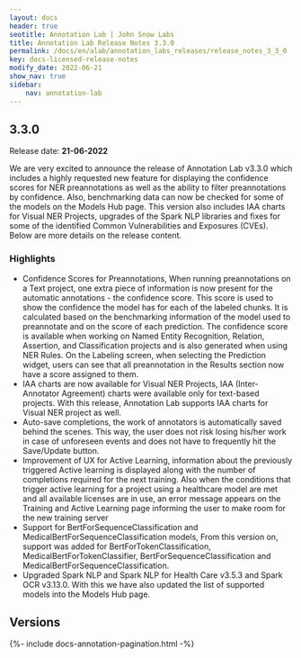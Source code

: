 ```yaml
---
layout: docs
header: true
seotitle: Annotation Lab | John Snow Labs
title: Annotation Lab Release Notes 3.3.0
permalink: /docs/en/alab/annotation_labs_releases/release_notes_3_3_0
key: docs-licensed-release-notes
modify_date: 2022-06-21
show_nav: true
sidebar:
    nav: annotation-lab
---
```


<div class="h3-box" markdown="1">

## 3.3.0

Release date: **21-06-2022**

We are very excited to announce the release of Annotation Lab v3.3.0 which includes a highly requested new feature for displaying the confidence scores for NER preannotations as well as the ability to filter preannotations by confidence. Also, benchmarking data can now be checked for some of the models on the Models Hub page. This version also includes IAA charts for Visual NER Projects, upgrades of the Spark NLP libraries and fixes for some of the identified Common Vulnerabilities and Exposures (CVEs). Below are more details on the release content.

### Highlights

- Confidence Scores for Preannotations, When running preannotations on a Text project, one extra piece of information is now present for the automatic annotations - the confidence score. This score is used to show the confidence the model has for each of the labeled chunks. It is calculated based on the benchmarking information of the model used to preannotate and on the score of each prediction. The confidence score is available when working on Named Entity Recognition, Relation, Assertion, and Classification projects and is also generated when using NER Rules. On the Labeling screen, when selecting the Prediction widget, users can see that all preannotation in the Results section now have a score assigned to them.
- IAA charts are now available for Visual NER Projects, IAA (Inter-Annotator Agreement) charts were available only for text-based projects. With this release, Annotation Lab supports IAA charts for Visual NER project as well.
- Auto-save completions, the work of annotators is automatically saved behind the scenes. This way, the user does not risk losing his/her work in case of unforeseen events and does not have to frequently hit the Save/Update button.
- Improvement of UX for Active Learning, information about the previously triggered Active learning is displayed along with the number of completions required for the next training. Also when the conditions that trigger active learning for a project using a healthcare model are met and all available licenses are in use, an error message appears on the Training and Active Learning page informing the user to make room for the new training server
- Support for BertForSequenceClassification and MedicalBertForSequenceClassification models, From this version on, support was added for BertForTokenClassification, MedicalBertForTokenClassifier, BertForSequenceClassification and MedicalBertForSequenceClassification.
- Upgraded Spark NLP and Spark NLP for Health Care v3.5.3 and Spark OCR v3.13.0. With this we have also updated the list of supported models into the Models Hub page. 

</div><div class="prev_ver h3-box" markdown="1">

## Versions

</div>

{%- include docs-annotation-pagination.html -%}